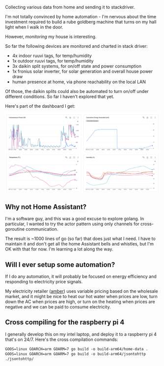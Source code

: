 Collecting various data from home and sending it to stackdriver.

I'm not totally convinced by home automation - I'm nervous about the time
investment required to build a rube goldberg machine that turns on my hall
light when I walk in the door.

However, *monitoring* my house is interesting.

So far the following devices are monitored and charted in stack driver:

* 4x indoor ruuvi tags, for temp/humidity 
* 1x outdoor ruuvi tags, for temp/humidity 
* 3x daikin split systems, for on/off state and power consumption
* 1x fronius solar inverter, for solar generation and overall house power draw 
* human presence at home, via phone reachability on the local LAN

Of those, the daikin splits could also be automated to turn on/off under
different conditions. So far I haven't explored that yet.

Here's part of the dashboard I get:

![stackdriver dashboard](/images/dashboard.png)

## Why not Home Assistant?

I'm a software guy, and this was a good excuse to explore golang. In particular,
I wanted to try the actor pattern using only channels for cross-goroutine
communication.

The result is ~1000 lines of go (so far) that does just what I need. I have to
maintain it and don't get all the home Assistant bells and whistles, but I'm OK
with that for now. I'm learning a lot along the way.

## Will I ever setup some automation?

If I do any automation, it will probably be focused on energy efficiency and
responding to electricity price signals.

My electricity retailer ([amber](https://www.amberelectric.com.au/)) uses
variable pricing based on the wholesale market, and it might be nice to heat
our hot water when prices are low, turn down the AC when prices are high, or
turn on the heating when prices are negative and we can be paid to consume
electricity.

## Cross compiling for the raspberry pi 4

I generally develop this on my intel laptop, and deploy it to a raspberry pi 4
that's on 24/7. Here's the cross compilation commands:

    GOOS=linux GOARCH=arm GOARM=7 go build -o build-arm64/home-data .
    GOOS=linux GOARCH=arm GOARM=7 go build -o build-arm64/jsontohttp ./jsontohttp/

